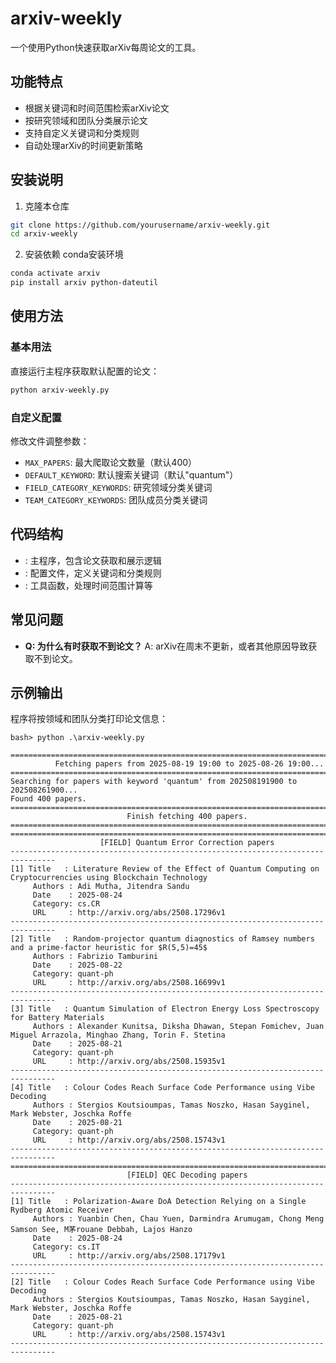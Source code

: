 # arxiv-weekly
一个使用Python快速获取arXiv每周论文的工具。

## 功能特点
- 根据关键词和时间范围检索arXiv论文
- 按研究领域和团队分类展示论文
- 支持自定义关键词和分类规则
- 自动处理arXiv的时间更新策略

## 安装说明
1. 克隆本仓库
```bash
git clone https://github.com/yourusername/arxiv-weekly.git
cd arxiv-weekly
```

2. 安装依赖
conda安装环境

```bash
conda activate arxiv
pip install arxiv python-dateutil
```

## 使用方法
### 基本用法
直接运行主程序获取默认配置的论文：
```bash
python arxiv-weekly.py
```

### 自定义配置
修改<mcfile name="config.py" path="..\arxiv-weekly\config.py"></mcfile>文件调整参数：
- `MAX_PAPERS`: 最大爬取论文数量（默认400）
- `DEFAULT_KEYWORD`: 默认搜索关键词（默认"quantum"）
- `FIELD_CATEGORY_KEYWORDS`: 研究领域分类关键词
- `TEAM_CATEGORY_KEYWORDS`: 团队成员分类关键词

## 代码结构
- <mcfile name="arxiv-weekly.py" path="..\arxiv-weekly\arxiv-weekly.py"></mcfile>: 主程序，包含论文获取和展示逻辑
- <mcfile name="config.py" path="..\arxiv-weekly\config.py"></mcfile>: 配置文件，定义关键词和分类规则
- <mcfile name="utility.py" path="..\arxiv-weekly\utility.py"></mcfile>: 工具函数，处理时间范围计算等

## 常见问题
- **Q: 为什么有时获取不到论文？**
  A: arXiv在周末不更新，或者其他原因导致获取不到论文。

## 示例输出
程序将按领域和团队分类打印论文信息：
```
bash> python .\arxiv-weekly.py

================================================================================
          Fetching papers from 2025-08-19 19:00 to 2025-08-26 19:00...
================================================================================
Searching for papers with keyword 'quantum' from 202508191900 to 202508261900...
Found 400 papers.
================================================================================
                          Finish fetching 400 papers.
================================================================================
================================================================================
                    [FIELD] Quantum Error Correction papers
--------------------------------------------------------------------------------
[1] Title   : Literature Review of the Effect of Quantum Computing on Cryptocurrencies using Blockchain Technology
     Authors : Adi Mutha, Jitendra Sandu
     Date    : 2025-08-24
     Category: cs.CR
     URL     : http://arxiv.org/abs/2508.17296v1
--------------------------------------------------------------------------------
[2] Title   : Random-projector quantum diagnostics of Ramsey numbers and a prime-factor heuristic for $R(5,5)=45$
     Authors : Fabrizio Tamburini
     Date    : 2025-08-22
     Category: quant-ph
     URL     : http://arxiv.org/abs/2508.16699v1
--------------------------------------------------------------------------------
[3] Title   : Quantum Simulation of Electron Energy Loss Spectroscopy for Battery Materials
     Authors : Alexander Kunitsa, Diksha Dhawan, Stepan Fomichev, Juan Miguel Arrazola, Minghao Zhang, Torin F. Stetina
     Date    : 2025-08-21
     Category: quant-ph
     URL     : http://arxiv.org/abs/2508.15935v1
--------------------------------------------------------------------------------
[4] Title   : Colour Codes Reach Surface Code Performance using Vibe Decoding
     Authors : Stergios Koutsioumpas, Tamas Noszko, Hasan Sayginel, Mark Webster, Joschka Roffe
     Date    : 2025-08-21
     Category: quant-ph
     URL     : http://arxiv.org/abs/2508.15743v1
--------------------------------------------------------------------------------
================================================================================
                          [FIELD] QEC Decoding papers
--------------------------------------------------------------------------------
[1] Title   : Polarization-Aware DoA Detection Relying on a Single Rydberg Atomic Receiver
     Authors : Yuanbin Chen, Chau Yuen, Darmindra Arumugam, Chong Meng Samson See, M茅rouane Debbah, Lajos Hanzo
     Date    : 2025-08-24
     Category: cs.IT
     URL     : http://arxiv.org/abs/2508.17179v1
--------------------------------------------------------------------------------
[2] Title   : Colour Codes Reach Surface Code Performance using Vibe Decoding
     Authors : Stergios Koutsioumpas, Tamas Noszko, Hasan Sayginel, Mark Webster, Joschka Roffe
     Date    : 2025-08-21
     Category: quant-ph
     URL     : http://arxiv.org/abs/2508.15743v1
--------------------------------------------------------------------------------
```